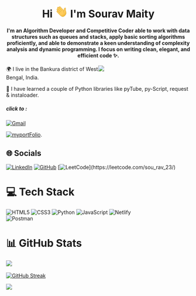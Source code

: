 
<h1 align="center">
  Hi <img src="https://raw.githubusercontent.com/ABSphreak/ABSphreak/master/gifs/Hi.gif" width="35"> I'm Sourav Maity
</h1>
<h4 align="center">
  I'm an Algorithm Developer and Competitive Coder able to work with data structures such as queues and stacks,
  apply basic sorting algorithms proficiently, and able to demonstrate a keen understanding of complexity analysis and dynamic programming.
  I focus on writing clean, elegant, and efficient code ✨.
</h4>
<!--
<img align="right" src="https://cdn.sanity.io/images/ordgikwe/production/a830c5182852e35bcd0dc07b90122f07ecd15f48-700x525.gif?w=700&h=525&auto=format" width="50%"  />
-->
<img align="right" src="https://mir-s3-cdn-cf.behance.net/project_modules/max_632/06f21a161921919.63cd7887d0a70.gif?auto=format" width="50%"  />

🌍 I live in the Bankura district of West Bengal, India.


🐍 I have learned a couple of Python libraries like pyTube, py-Script, request & instaloader.


#####  click to :   
[![Gmail](https://img.shields.io/badge/Reach%20out%20to%20me%20at-%20Gmail-D14836?style=for-the-badge&logo=gmail&logoColor=white)](mailto:sourav420vikrant@gmail.com)

[![myportFolio](https://img.shields.io/badge/My-PortFolio-cyan?logo=portfolio&logoColor=white)](https://sou-rav-23.github.io/Portfolio/).  


<!--
[![reachOut](https://img.shields.io/badge/Reach%20out%20to%20me-%20at-20B2AA?style=for-the-badge&lColor=white&target="_blank")](sourav420vikrant@gmail.com)
[![Gmail](https://img.shields.io/badge/Gmail-D14836?style=for-the-badge&logo=gmail&logoColor=white&target="_blank")](mailto:sourav420vikrant@gmail.com)
 -->
<!--
📧 Email - sourav420vikrant@gmail.com
-->


## 🌐 Socials
  [![LinkedIn](https://img.shields.io/badge/LinkedIn-%230077B5.svg?logo=linkedin&logoColor=white&target=_blank)](https://www.linkedin.com/in/sourav6/) 
  [![GitHub](https://img.shields.io/badge/GitHub-12100E?logo=GitHub&logoColor=white&target=_blank)](https://github.com/sou-rav-23)
  [![LeetCode](https://img.shields.io/badge/leetcode-grey?logo=LeetCode&logoColor=f2ca44&target="_blank")](https://leetcode.com/sou_rav_23/)


# 💻 Tech Stack
![HTML5](https://img.shields.io/badge/HTML5-E34F26?style=for-the-badge&logo=html5&logoColor=white) 
![CSS3](https://img.shields.io/badge/CSS3-1572B6?style=for-the-badge&logo=css3&logoColor=white) 
![Python](https://img.shields.io/badge/python-%23323330.svg?style=for-the-badge&logo=python&logocolor=%23f7df1e)
![JavaScript](https://img.shields.io/badge/JavaScript-323330?style=for-the-badge&logo=javascript&logoColor=F7DF1E) 
![Netlify](https://img.shields.io/badge/netlify-%23000000.svg?style=for-the-badge&logo=netlify&logoColor=#00C7B7)  
![Postman](https://img.shields.io/badge/Postman-FF6C37?style=for-the-badge&logo=postman&logoColor=white)


# 📊 GitHub Stats
![](https://github-readme-stats.vercel.app/api?username=sou-rav-23&theme=react&hide_border=false&include_all_commits=true&count_private=false)<br/>

[![GitHub Streak](https://github-readme-streak-stats.herokuapp.com?user=sou-rav-23&theme=radical&hide_border=true&mode=weekly&card_width=504)](https://git.io/streak-stats)

![](https://github-readme-stats.vercel.app/api/top-langs/?username=sou-rav-23&theme=react&hide_border=false&include_all_commits=true&count_private=false&layout=compact)


<!--
# 💻 Tech Stack
![Express.js](https://img.shields.io/badge/express.js-%23404d59.svg?style=for-the-badge&logo=express&logoColor=%2361DAFB) 
![React](https://img.shields.io/badge/react-%2320232a.svg?style=for-the-badge&logo=react&logoColor=%2361DAFB) 
![NodeJS](https://img.shields.io/badge/node.js-6DA55F?style=for-the-badge&logo=node.js&logoColor=white) 
![React Router](https://img.shields.io/badge/React_Router-CA4245?style=for-the-badge&logo=react-router&logoColor=white) 
![Redux](https://img.shields.io/badge/redux-%23593d88.svg?style=for-the-badge&logo=redux&logoColor=white) 
![TypeScript](https://img.shields.io/badge/typescript-%23007ACC.svg?style=for-the-badge&logo=typescript&logoColor=white) 
![Next JS](https://img.shields.io/badge/Next-black?style=for-the-badge&logo=next.js&logoColor=white) 
![Chakra](https://img.shields.io/badge/chakra-%234ED1C5.svg?style=for-the-badge&logo=chakraui&logoColor=white) 
![Bootstrap](https://img.shields.io/badge/bootstrap-%23563D7C.svg?style=for-the-badge&logo=bootstrap&logoColor=white) 
![Styled Components](https://img.shields.io/badge/styled--components-DB7093?style=for-the-badge&logo=styled-components&logoColor=white) 
![Heroku](https://img.shields.io/badge/heroku-%23430098.svg?style=for-the-badge&logo=heroku&logoColor=white)

**sou-rav-23/sou-rav-23** is a ✨ _special_ ✨ repository because its `README.md` (this file) appears on your GitHub profile.

Here are some ideas to get you started:

- 🔭 I’m currently working on ...
- 🌱 I’m currently learning ...
- 👯 I’m looking to collaborate on ...
- 🤔 I’m looking for help with ...
- 💬 Ask me about ...
- 📫 How to reach me: ...
- 😄 Pronouns: ...
- ⚡ Fun fact: ...
-->
